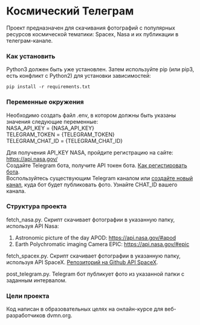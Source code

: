 # Космический Телеграм

Проект предназначен для скачивания фотографий с популярных ресурсов космической тематики: Spacex, Nasa и их
публикации в телеграм-канале.

### Как установить

Python3 должен быть уже установлен. Затем используйте pip (или pip3, есть конфликт с Python2) для установки зависимостей:

`pip install -r requirements.txt`

### Переменные окружения
Необходимо создать файл .env, в котором должны быть указаны значения следующие переменные:  
NASA_API_KEY = {NASA_API_KEY}  
TELEGRAM_TOKEN = {TELEGRAM_TOKEN}  
TELEGRAM_CHAT_ID = {TELEGRAM_CHAT_ID}  

Для получения API_KEY NASA, пройдите регистрацию на сайте: https://api.nasa.gov/  
Создайте Telegram бота, получите API токен бота. [Как регистировать бота](https://way23.ru/%D1%80%D0%B5%D0%B3%D0%B8%D1%81%D1%82%D1%80%D0%B0%D1%86%D0%B8%D1%8F-%D0%B1%D0%BE%D1%82%D0%B0-%D0%B2-telegram.html).  
Воспользуйтесь существующим Telegram каналом или [создайте новый канал](https://smmplanner.com/blog/otlozhennyj-posting-v-telegram/), куда бот будет публиковать фото.
Узнайте CHAT_ID вашего канала.

### Структура проекта
fetch_nasa.py. Скрипт скачивает фотографии в указанную папку, используя API Nasa:  
1. Astronomic picture of the day APOD: https://api.nasa.gov/#apod  
2. Earth Polychromatic imaging Camera EPIC: https://api.nasa.gov/#epic  

fetch_spacex.py. Скрипт скачивает фотографии в указанную папку, используя API SpaceX. [Репозиторий на Github API SpaceX](https://github.com/r-spacex/SpaceX-API). 

post_telegram.py. Telegram бот публикует фото из указанной папки с заданным интервалом. 


### Цели проекта

Код написан в образовательных целях на онлайн-курсе для веб-разработчиков dvmn.org.
